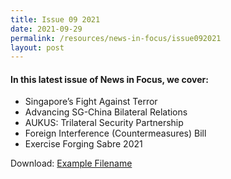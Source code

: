 ```yaml
---
title: Issue 09 2021
date: 2021-09-29
permalink: /resources/news-in-focus/issue092021
layout: post
---
```

#### In this latest issue of News in Focus, we cover:
*  Singapore’s Fight Against Terror 
* Advancing SG-China Bilateral Relations
* AUKUS: Trilateral Security Partnership
* Foreign Interference (Countermeasures) Bill
* Exercise Forging Sabre 2021 

Download: [Example Filename](/files/news-in-focus/2021/News%20In%20Focus%2009-2021.pdf)